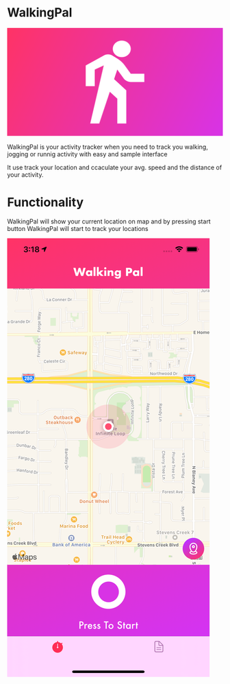 # WalkingPal

![](Images/WalkingIcon128x640.png)

WalkingPal is your activity tracker when you need to track you walking, jogging or runnig activity with easy and sample interface

It use track your location and ccaculate your avg. speed and the distance of your activity.

# Functionality 

WalkingPal will show your current location on map and by pressing start button WalkingPal will start to track your locations

![](Images/ScreenShot1.png)
